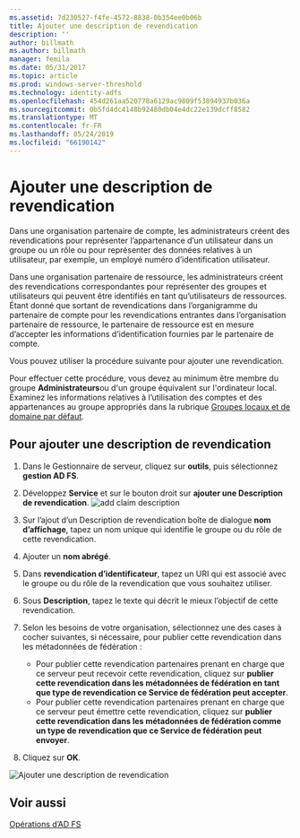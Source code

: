```yaml
---
ms.assetid: 7d230527-f4fe-4572-8838-0b354ee0b06b
title: Ajouter une description de revendication
description: ''
author: billmath
ms.author: billmath
manager: femila
ms.date: 05/31/2017
ms.topic: article
ms.prod: windows-server-threshold
ms.technology: identity-adfs
ms.openlocfilehash: 454d261aa520778a6129ac9809f53894937b036a
ms.sourcegitcommit: 0b5fd4dc4148b92480db04e4dc22e139dcff8582
ms.translationtype: MT
ms.contentlocale: fr-FR
ms.lasthandoff: 05/24/2019
ms.locfileid: "66190142"
---
```

# <a name="add-a-claim-description"></a>Ajouter une description de revendication


Dans une organisation partenaire de compte, les administrateurs créent des revendications pour représenter l’appartenance d’un utilisateur dans un groupe ou un rôle ou pour représenter des données relatives à un utilisateur, par exemple, un employé numéro d’identification utilisateur.

Dans une organisation partenaire de ressource, les administrateurs créent des revendications correspondantes pour représenter des groupes et utilisateurs qui peuvent être identifiés en tant qu’utilisateurs de ressources. Étant donné que sortant de revendications dans l’organigramme du partenaire de compte pour les revendications entrantes dans l’organisation partenaire de ressource, le partenaire de ressource est en mesure d’accepter les informations d’identification fournies par le partenaire de compte. 

Vous pouvez utiliser la procédure suivante pour ajouter une revendication.

Pour effectuer cette procédure, vous devez au minimum être membre du groupe **Administrateurs**ou d'un groupe équivalent sur l'ordinateur local.  Examinez les informations relatives à l’utilisation des comptes et des appartenances au groupe appropriés dans la rubrique [Groupes locaux et de domaine par défaut](https://go.microsoft.com/fwlink/?LinkId=83477).

## <a name="to-add-a-claim-description"></a>Pour ajouter une description de revendication

1. Dans le Gestionnaire de serveur, cliquez sur **outils**, puis sélectionnez **gestion AD FS**. 

2.  Développez **Service** et sur le bouton droit sur **ajouter une Description de revendication**.
![add claim description](media\Add-a-Claim-Description\claimdesc1.png)

3.  Sur l’ajout d’un Description de revendication boîte de dialogue **nom d’affichage**, tapez un nom unique qui identifie le groupe ou du rôle de cette revendication.

4.  Ajouter un **nom abrégé**.

5.  Dans **revendication d’identificateur**, tapez un URI qui est associé avec le groupe ou du rôle de la revendication que vous souhaitez utiliser.

6.  Sous **Description**, tapez le texte qui décrit le mieux l’objectif de cette revendication.

7.  Selon les besoins de votre organisation, sélectionnez une des cases à cocher suivantes, si nécessaire, pour publier cette revendication dans les métadonnées de fédération :


    - Pour publier cette revendication partenaires prenant en charge que ce serveur peut recevoir cette revendication, cliquez sur **publier cette revendication dans les métadonnées de fédération en tant que type de revendication ce Service de fédération peut accepter**.
    - Pour publier cette revendication partenaires prenant en charge que ce serveur peut émettre cette revendication, cliquez sur **publier cette revendication dans les métadonnées de fédération comme un type de revendication que ce Service de fédération peut envoyer**.

8.  Cliquez sur **OK**.

![Ajouter une description de revendication](media\Add-a-Claim-Description\claimdesc2.png)

  
## <a name="see-also"></a>Voir aussi  
[Opérations d’AD FS](../../ad-fs/AD-FS-2016-Operations.md) 
